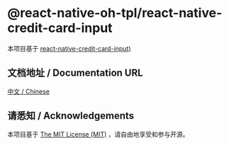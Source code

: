 # @react-native-oh-tpl/react-native-credit-card-input

本项目基于 [react-native-credit-card-input)](https://github.com/sbycrosz/react-native-credit-card-input)

## 文档地址 / Documentation URL 

[中文 / Chinese](https://gitee.com/react-native-oh-library/usage-docs/blob/master/zh-cn/react-native-credit-card-input.md)

## 请悉知 / Acknowledgements

本项目基于 [The MIT License (MIT)](https://github.com/sbycrosz/react-native-credit-card-input/blob/master/LICENSE) ，请自由地享受和参与开源。
